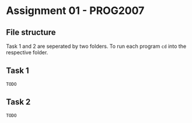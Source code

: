 # Assignment 01 - PROG2007

## File structure
Task 1 and 2 are seperated by two folders. To run each program `cd` into the respective folder. 

## Task 1
`TODO`
## Task 2
`TODO`
